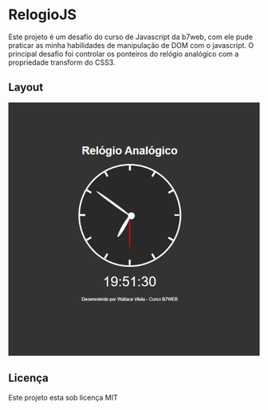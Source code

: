 # RelogioJS


<p>
Este projeto é um desafio do curso de Javascript da b7web, com ele pude praticar as minha habilidades de manipulação de DOM com o javascript. O principal desafio foi controlar os ponteiros do relógio analógico com  a propriedade transform do CSS3.
</p>

## Layout 

<img src="Desing/design.png">


## Licença

<p> Este projeto esta sob licença MIT </p>
